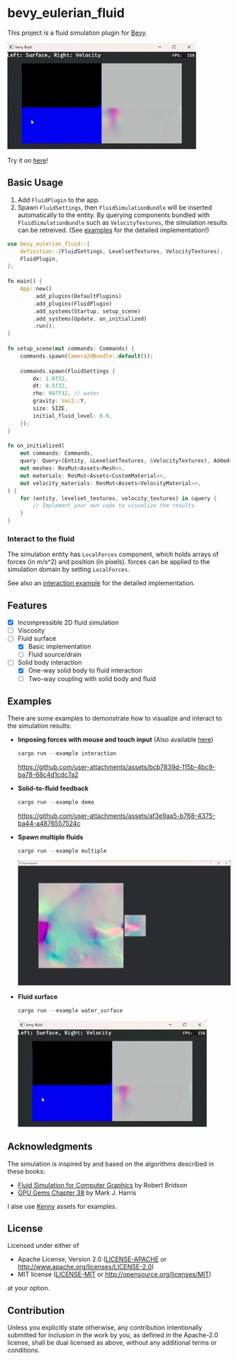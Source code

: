 # bevy_eulerian_fluid

This project is a fluid simulation plugin for [Bevy](https://bevyengine.org/).

![img](./docs/bevy-fluid-surface.gif)

Try it on [here](https://narasan49.github.io/bevy-fluid-sample/)!

## Basic Usage
1. Add `FluidPlugin` to the app.
2. Spawn `FluidSettings`, then `FluidSimulationBundle` will be inserted automatically to the entity. By querying components bundled with `FluidSimulationBundle` such as `VelocityTextures`, the simulation results can be retreived. (See [examples](./examples/) for the detailed implementation!)

```rust
use bevy_eulerian_fluid::{
    definition::{FluidSettings, LevelsetTextures, VelocityTextures},
    FluidPlugin,
};

fn main() {
    App::new()
        .add_plugins(DefaultPlugins)
        .add_plugins(FluidPlugin)
        .add_systems(Startup, setup_scene)
        .add_systems(Update, on_initialized)
        .run();
}

fn setup_scene(mut commands: Commands) {
    commands.spawn(Camera2dBundle::default());

    commands.spawn(FluidSettings {
        dx: 1.0f32,
        dt: 0.5f32,
        rho: 997f32, // water
        gravity: Vec2::Y,
        size: SIZE,
        initial_fluid_level: 0.9,
    });
}

fn on_initialized(
    mut commands: Commands,
    query: Query<(Entity, &LevelsetTextures, &VelocityTextures), Added<LevelsetTextures>>,
    mut meshes: ResMut<Assets<Mesh>>,
    mut materials: ResMut<Assets<CustomMaterial>>,
    mut velocity_materials: ResMut<Assets<VelocityMaterial>>,
) {
    for (entity, levelset_textures, velocity_textures) in &query {
        // Implement your own code to visualize the results.
    }
}
```

### Interact to the fluid
The simulation entity has `LocalForces` component, which holds arrays of forces (in m/s^2) and position (in pixels). forces can be applied to the simulation domain by setting `LocalForces`.

See also an [interaction example](./examples/interaction.rs) for the detailed implementation.

## Features
- [x] Incompressible 2D fluid simulation
- [ ] Viscosity
- [ ] Fluid surface
  - [x] Basic implementation
  - [ ] Fluid source/drain
- [ ] Solid body interaction
  - [x] One-way solid body to fluid interaction
  - [ ] Two-way coupling with solid body and fluid

## Examples
There are some examples to demonstrate how to visualize and interact to the simulation results:  
- **Imposing forces with mouse and touch input**
  (Also available [here](https://narasan49.github.io/bevy-fluid-sample/))
  ```ps1
  cargo run --example interaction
  ```
  https://github.com/user-attachments/assets/bcb7839d-115b-4bc9-ba78-68c4d1cdc7a2
  
- **Solid-to-fluid feedback**

  ```ps1
  cargo run --example demo
  ```
  https://github.com/user-attachments/assets/af3e9aa5-b768-4375-ba44-a4876557524c

- **Spawn multiple fluids**
  ```ps1
  cargo run --example multiple
  ```
  ![img](./docs/multiple_fluids.png)

- **Fluid surface**
  ```ps1
  cargo run --example water_surface
  ```
  ![img](./docs/bevy-fluid-surface.gif)

## Acknowledgments
The simulation is inspired by and based on the algorithms described in these books:

- [Fluid Simulation for Computer Graphics](https://www.amazon.co.jp/dp/1482232839) by Robert Bridson
- [GPU Gems Chapter 38](https://developer.nvidia.com/gpugems/gpugems/part-vi-beyond-triangles/chapter-38-fast-fluid-dynamics-simulation-gpu) by Mark J. Harris

I alse use [Kenny](https://kenney.nl/) assets for examples.

## License

Licensed under either of

 * Apache License, Version 2.0
   ([LICENSE-APACHE](LICENSE-APACHE) or http://www.apache.org/licenses/LICENSE-2.0)
 * MIT license
   ([LICENSE-MIT](LICENSE-MIT) or http://opensource.org/licenses/MIT)

at your option.

## Contribution

Unless you explicitly state otherwise, any contribution intentionally submitted
for inclusion in the work by you, as defined in the Apache-2.0 license, shall be
dual licensed as above, without any additional terms or conditions.
